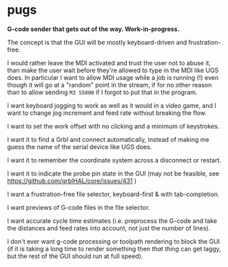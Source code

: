 # pugs

**G-code sender that gets out of the way. Work-in-progress.**

The concept is that the GUI will be mostly keyboard-driven and frustration-free.

I would rather leave the MDI activated and trust the user not to abuse it, than
make the user wait before they're allowed to type in the MDI like UGS does. In particular I want to allow MDI usage while a job is running (!) even though it will go at a "random" point in the stream, if for no other reason than to allow sending `M3 S5000` if I forgot to put that in the program.

I want keyboard jogging to work as well as it would in a video game, and I want
to change jog increment and feed rate without breaking the flow.

I want to set the work offset with no clicking and a minimum of keystrokes.

I want it to find a Grbl and connect automatically, instead of making me guess
the name of the serial device like UGS does.

I want it to remember the coordinate system across a disconnect or restart.

I want it to indicate the probe pin state in the GUI (may not be feasible, see https://github.com/grblHAL/core/issues/431 )

I want a frustration-free file selector, keyboard-first & with tab-completion.

I want previews of G-code files in the file selector.

I want accurate cycle time estimates (i.e. preprocess the G-code and take the distances and feed rates into
account, not just the number of lines).

I don't ever want g-code processing or toolpath rendering to block the GUI (if it is taking a long
time to render something then *that thing* can get laggy, but the rest of the GUI should run at full
speed).
